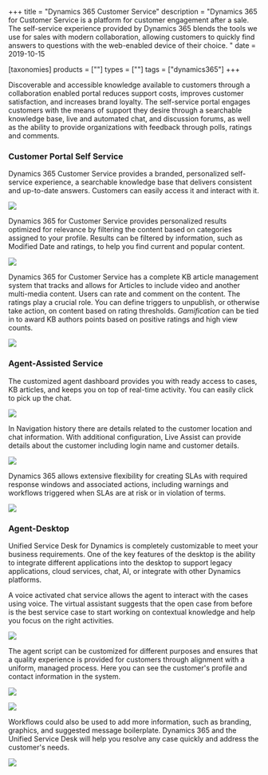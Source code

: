 +++
title = "Dynamics 365 Customer Service"
description = "Dynamics 365 for Customer Service is a platform for customer engagement after a sale. The self-service experience provided by Dynamics 365 blends the tools we use for sales with modern collaboration, allowing customers to quickly find answers to questions with the web-enabled device of their choice. "
date = 2019-10-15

[taxonomies]
products = [""]
types = [""]
tags = ["dynamics365"]
+++

Discoverable and accessible knowledge available to customers through a
collaboration enabled portal reduces support costs, improves customer
satisfaction, and increases brand loyalty. The self-service portal
engages customers with the means of support they desire through a
searchable knowledge base, live and automated chat, and discussion
forums, as well as the ability to provide organizations with feedback
through polls, ratings and comments.

### Customer Portal Self Service

Dynamics 365 Customer Service provides a branded, personalized
self-service experience, a searchable knowledge base that delivers
consistent and up-to-date answers. Customers can easily access it and
interact with it.

![](https://o365hq.com/images/558.png)

Dynamics 365 for Customer Service provides personalized results
optimized for relevance by filtering the content based on categories
assigned to your profile. Results can be filtered by information, such
as Modified Date and ratings, to help you find current and popular
content.

![](https://o365hq.com/images/557.png)

Dynamics 365 for Customer Service has a complete KB article management
system that tracks and allows for Articles to include video and another
multi-media content. Users can rate and comment on the content. The
ratings play a crucial role. You can define triggers to unpublish, or
otherwise take action, on content based on rating thresholds.
*Gamification* can be tied in to award KB authors points based on
positive ratings and high view counts.

![](https://o365hq.com/images/556.png)

### Agent-Assisted Service

The customized agent dashboard provides you with ready access to cases,
KB articles, and keeps you on top of real-time activity. You can easily
click to pick up the chat.

![](https://o365hq.com/images/555.png)

In Navigation history there are details related to the customer location
and chat information. With additional configuration, Live Assist can
provide details about the customer including login name and customer
details.

![](https://o365hq.com/images/564.png)

Dynamics 365 allows extensive flexibility for creating SLAs
with required response windows and associated actions, including
warnings and workflows triggered when SLAs are at risk or in
violation of terms.

![](https://o365hq.com/images/559.png)

### Agent-Desktop

Unified Service Desk for Dynamics is completely customizable to meet
your business requirements. One of the key features of the desktop is
the ability to integrate different applications into the desktop to
support legacy applications, cloud services, chat, AI, or integrate with
other Dynamics platforms.

A voice activated chat service allows the agent to interact with the
cases using voice. The virtual assistant suggests that the open case
from before is the best service case to start working on contextual
knowledge and help you focus on the right activities.

![](https://o365hq.com/images/560.png)

The agent script can be customized for different purposes and ensures
that a quality experience is provided for customers through alignment
with a uniform, managed process. Here you can see the customer's profile
and contact information in the system.

![](https://o365hq.com/images/563.png)

![](https://o365hq.com/images/562.png)

Workflows could also be used to add more information, such as branding,
graphics, and suggested message boilerplate. Dynamics 365 and the
Unified Service Desk will help you resolve any case quickly and address
the customer's needs.

![](https://o365hq.com/images/561.png)